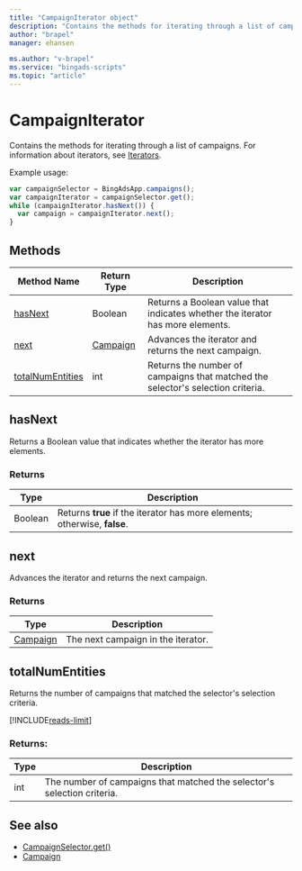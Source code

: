 ```yaml
---
title: "CampaignIterator object"
description: "Contains the methods for iterating through a list of campaigns."
author: "brapel"
manager: ehansen

ms.author: "v-brapel"
ms.service: "bingads-scripts"
ms.topic: "article"
---
```


# CampaignIterator

Contains the methods for iterating through a list of campaigns. For information about iterators, see [Iterators](../concepts/iterators.md).

Example usage:
```javascript
var campaignSelector = BingAdsApp.campaigns();
var campaignIterator = campaignSelector.get();
while (campaignIterator.hasNext()) {
  var campaign = campaignIterator.next();
}
```

## Methods

|Method Name|Return Type|Description|
|-|-|-
[hasNext](#hasnext)|Boolean|Returns a Boolean value that indicates whether the iterator has more elements.
[next](#next)|[Campaign](./Campaign.md)|Advances the iterator and returns the next campaign.
[totalNumEntities](#totalnumentities)|int|Returns the number of campaigns that matched the selector's selection criteria.

## <a name="hasnext"></a>hasNext
Returns a Boolean value that indicates whether the iterator has more elements.

### Returns

|Type|Description|
|-|-
Boolean|Returns **true** if the iterator has more elements; otherwise, **false**.

## <a name="next"></a>next
Advances the iterator and returns the next campaign.

### Returns

|Type|Description|
|-|-
[Campaign](Campaign.md)|The next campaign in the iterator.

## <a name="totalnumentities"></a>totalNumEntities
Returns the number of campaigns that matched the selector's selection criteria. 

[!INCLUDE[reads-limit](../includes/reads-limit.md)]

### Returns:

|Type|Description|
|-|-
int|The number of campaigns that matched the selector's selection criteria.



## See also
- [CampaignSelector.get()](CampaignSelector.md#get)
- [Campaign](Campaign.md)
